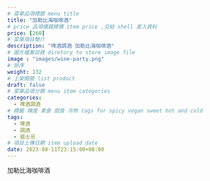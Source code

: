 ```yaml
---
# 菜單品項標題 menu title 
title: "加勒比海咖啡酒"
# price 品項價錢標價 item price ,交給 shell 差入資料
price: [260] 
# 菜單項目簡介 
description: "啤酒調酒 加勒比海咖啡酒"
# 圖片檔案目錄 diretory to store image file
image : "images/wine-party.png"
# 排序
weight: 132 
# 上架開關 list product 
draft: false
# 菜單品項分類 menu item categories 
categories:
  - 啤酒調酒 
# 標籤 辣度 素食 甜食 冷熱 tags for spicy vegan sweet hot and cold 
tags:
  - 啤酒
  - 調酒 
  - 威士忌
# 項目上傳日期 item upload date 
date: 2023-08-11T23:15:00+08:00
---
```


 加勒比海咖啡酒
